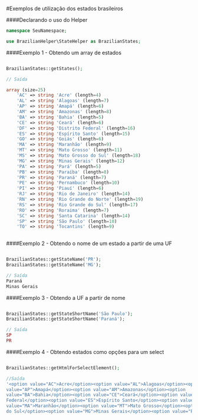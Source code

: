 #Exemplos de utilização dos estados brasileiros

####Declarando o uso do Helper

```php
namespace SeuNamespace;

use BrazilianHelper\StateHelper as BrazilianStates;
```        

####Exemplo 1 - Obtendo um array de estados


```php

BrazilianStates::getStates();

// Saída

array (size=25)
    'AC' => string 'Acre' (length=4)
    'AL' => string 'Alagoas' (length=7)
    'AP' => string 'Amapá' (length=6)
    'AM' => string 'Amazonas' (length=8)
    'BA' => string 'Bahia' (length=5)
    'CE' => string 'Ceará' (length=6)
    'DF' => string 'Distrito Federal' (length=16)
    'ES' => string 'Espírito Santo' (length=15)
    'GO' => string 'Goiás' (length=6)
    'MA' => string 'Maranhão' (length=9)
    'MT' => string 'Mato Grosso' (length=11)
    'MS' => string 'Mato Grosso do Sul' (length=18)
    'MG' => string 'Minas Gerais' (length=12)
    'PA' => string 'Pará' (length=5)
    'PB' => string 'Paraíba' (length=8)
    'PR' => string 'Paraná' (length=7)
    'PE' => string 'Pernambuco' (length=10)
    'PI' => string 'Piauí' (length=6)
    'RJ' => string 'Rio de Janeiro' (length=14)
    'RN' => string 'Rio Grande do Norte' (length=19)
    'RS' => string 'Rio Grande do Sul' (length=17)
    'RO' => string 'Roraima' (length=7)
    'SC' => string 'Santa Catarina' (length=14)
    'SP' => string 'São Paulo' (length=10)
    'TO' => string 'Tocantins' (length=9)
    
```

####Exemplo 2 - Obtendo o nome de um estado a partir de uma UF


```php

BrazilianStates::getStateName('PR');
BrazilianStates::getStateName('MG');

// Saída
Paraná
Minas Gerais
```

####Exemplo 3 - Obtendo a UF a partir de nome


```php

BrazilianStates::getStateShortName('São Paulo');
BrazilianStates::getStateShortName('Paraná');

// Saída
SP
PR
```

####Exemplo 4 - Obtendo estados como opções para um select

```php

BrazilianStates::getHtmlForSelectElement();

//Saída
'<option value="AC">Acre</option><option value="AL">Alagoas</option><option
value="AP">Amapá</option><option value="AM">Amazonas</option><option
value="BA">Bahia</option><option value="CE">Ceará</option><option value="DF">Distrito
Federal</option><option value="ES">Espírito Santo</option><option value="GO">Goiás</option><option
value="MA">Maranhão</option><option value="MT">Mato Grosso</option><option value="MS">Mato Grosso
do Sul</option><option value="MG">Minas Gerais</option><option value="PA">Pará<'... (length=949)

```



